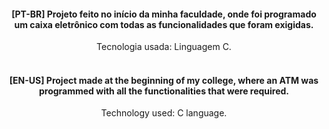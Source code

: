 <div align="center">
 <h4> [PT-BR] Projeto feito no início da minha faculdade, onde foi programado um caixa eletrônico com todas as funcionalidades que foram exigidas.</h4>
  Tecnologia usada: Linguagem C.
 <br><br>
 
<h4>[EN-US] Project made at the beginning of my college, where an ATM was programmed with all the functionalities that were required.</h4>
  Technology used: C language.
 </div>
  
